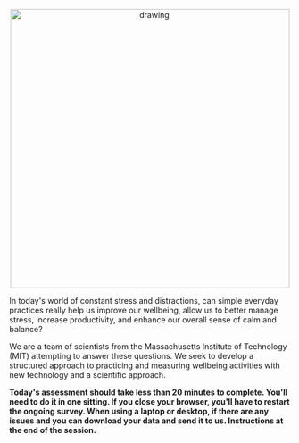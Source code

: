 
<p align="center">
    <img src="https://raw.githubusercontent.com/danielmlow/WellBeingStudy/master/protocol/wellbeing_logo_amendment2_latest.svg" alt="drawing" width="500"/>  
</p>


[comment]: <> (![Timeline]&#40;https://raw.githubusercontent.com/danielmlow/WellBeingStudy/master/protocol/wellbeing_logo_amendment2_latest.svg&#41;)

In today's world of constant stress and distractions, can simple everyday practices really help us improve our wellbeing, allow us to better manage stress, increase productivity, and enhance our overall sense of calm and balance? 


We are a team of scientists from the Massachusetts Institute of Technology (MIT) attempting to answer these questions. We seek to develop a structured approach to practicing and measuring wellbeing activities with new technology and a scientific approach.

**Today's assessment should take less than 20 minutes to complete. You'll need to do it in one sitting. If you close your browser, you'll have to restart the ongoing survey. When using a laptop or desktop, if there are any issues and you can download your data and send it to us. Instructions at the end of the session.**
 


